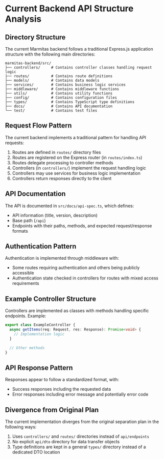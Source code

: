 # Current Backend API Structure Analysis

## Directory Structure

The current Marmitas backend follows a traditional Express.js application structure with the following main directories:

```
marmitas-backend/src/
├── controllers/     # Contains controller classes handling request logic
├── routes/          # Contains route definitions
├── models/          # Contains data models
├── services/        # Contains business logic services
├── middleware/      # Contains middleware functions
├── utils/           # Contains utility functions
├── config/          # Contains configuration files
├── types/           # Contains TypeScript type definitions
├── docs/            # Contains API documentation
└── test/            # Contains test files
```

## Request Flow Pattern

The current backend implements a traditional pattern for handling API requests:

1. Routes are defined in `routes/` directory files
2. Routes are registered on the Express router (in `routes/index.ts`)
3. Routes delegate processing to controller methods
4. Controllers (in `controllers/`) implement the request handling logic
5. Controllers may use services for business logic implementation
6. Controllers return responses directly to the client

## API Documentation

The API is documented in `src/docs/api-spec.ts`, which defines:

- API information (title, version, description)
- Base path (`/api`)
- Endpoints with their paths, methods, and expected request/response formats

## Authentication Pattern

Authentication is implemented through middleware with:
- Some routes requiring authentication and others being publicly accessible
- Authentication state checked in controllers for routes with mixed access requirements

## Example Controller Structure

Controllers are implemented as classes with methods handling specific endpoints. Example:

```typescript
export class ExampleController {
  async getItems(req: Request, res: Response): Promise<void> {
    // Implementation logic
  }
  
  // Other methods
}
```

## API Response Pattern

Responses appear to follow a standardized format, with:
- Success responses including the requested data
- Error responses including error message and potentially error code

## Divergence from Original Plan

The current implementation diverges from the original separation plan in the following ways:

1. Uses `controllers/` and `routes/` directories instead of `api/endpoints`
2. No explicit `api/dto` directory for data transfer objects
3. Type definitions are kept in a general `types/` directory instead of a dedicated DTO location 